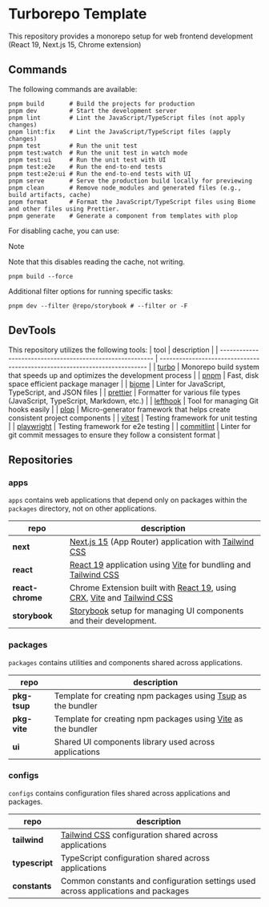 # Turborepo Template

This repository provides a monorepo setup for web frontend development (React 19, Next.js 15, Chrome extension)

## Commands

The following commands are available:

```shell
pnpm build       # Build the projects for production
pnpm dev         # Start the development server
pnpm lint        # Lint the JavaScript/TypeScript files (not apply changes)
pnpm lint:fix    # Lint the JavaScript/TypeScript files (apply changes)
pnpm test        # Run the unit test
pnpm test:watch  # Run the unit test in watch mode
pnpm test:ui     # Run the unit test with UI
pnpm test:e2e    # Run the end-to-end tests
pnpm test:e2e:ui # Run the end-to-end tests with UI
pnpm serve       # Serve the production build locally for previewing
pnpm clean       # Remove node_modules and generated files (e.g., build artifacts, cache)
pnpm format      # Format the JavaScript/TypeScript files using Biome and other files using Prettier.
pnpm generate    # Generate a component from templates with plop
```

For disabling cache, you can use:

> [!NOTE]
> Note that this disables reading the cache, not writing.

```shell
pnpm build --force
```

Additional filter options for running specific tasks:

```shell
pnpm dev --filter @repo/storybook # --filter or -F
```

## DevTools

This repository utilizes the following tools:
| tool | description |
| --------------------------------------------------------- | -------------------------------------------------------------------------- |
| [turbo](https://turbo.build) | Monorepo build system that speeds up and optimizes the development process |
| [pnpm](https://pnpm.io) | Fast, disk space efficient package manager |
| [biome](https://biomejs.dev/) | Linter for JavaScript, TypeScript, and JSON files |
| [prettier](https://prettier.io/) | Formatter for various file types (JavaScript, TypeScript, Markdown, etc.) |
| [lefthook](https://github.com/evilmartians/lefthook) | Tool for managing Git hooks easily |
| [plop](https://plopjs.com/) | Micro-generator framework that helps create consistent project components |
| [vitest](https://vitest.dev/) | Testing framework for unit testing |
| [playwright](https://playwright.dev/) | Testing framework for e2e testing |
| [commitlint](https://commitlint.js.org/) | Linter for git commit messages to ensure they follow a consistent format |

## Repositories

### apps

`apps` contains web applications that depend only on packages within the `packages` directory, not on other applications.

| repo             | description                                                                                                                                                                       |
| ---------------- | --------------------------------------------------------------------------------------------------------------------------------------------------------------------------------- |
| **next**         | [Next.js 15](https://nextjs.org/) (App Router) application with [Tailwind CSS](https://tailwindcss.com/)                                                                          |
| **react**        | [React 19](https://react.dev/) application using [Vite](https://vitejs.dev/) for bundling and [Tailwind CSS](https://tailwindcss.com/)                                            |
| **react-chrome** | Chrome Extension built with [React 19](https://react.dev/), using [CRX](https://crxjs.dev/vite-plugin/), [Vite](https://vitejs.dev/) and [Tailwind CSS](https://tailwindcss.com/) |
| **storybook**    | [Storybook](https://storybook.js.org/) setup for managing UI components and their development.                                                                                    |

### packages

`packages` contains utilities and components shared across applications.

| repo         | description                                                                              |
| ------------ | ---------------------------------------------------------------------------------------- |
| **pkg-tsup** | Template for creating npm packages using [Tsup](https://tsup.egoist.dev/) as the bundler |
| **pkg-vite** | Template for creating npm packages using [Vite](https://vitejs.dev/) as the bundler      |
| **ui**       | Shared UI components library used across applications                                    |

### configs

`configs` contains configuration files shared across applications and packages.

| repo           | description                                                                       |
| -------------- | --------------------------------------------------------------------------------- |
| **tailwind**   | [Tailwind CSS](https://tailwindcss.com/) configuration shared across applications |
| **typescript** | TypeScript configuration shared across applications                               |
| **constants**  | Common constants and configuration settings used across applications and packages |
